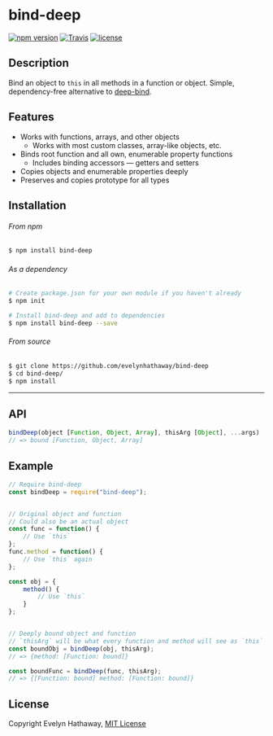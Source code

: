 # bind-deep
[![npm version](https://img.shields.io/npm/v/bind-deep.svg)](https://www.npmjs.com/package/bind-deep)
[![Travis](https://img.shields.io/travis/evelynhathaway/bind-deep.svg)](https://travis-ci.org/evelynhathaway/bind-deep)
[![license](https://img.shields.io/github/license/evelynhathaway/bind-deep.svg)](/LICENSE)

## Description
Bind an object to `this` in all methods in a function or object. Simple, dependency-free alternative to [deep-bind](https://github.com/jonschlinkert/deep-bind).


## Features
- Works with functions, arrays, and other objects
	- Works with most custom classes, array-like objects, etc.
- Binds root function and all own, enumerable property functions
	- Includes binding accessors — getters and setters
- Copies objects and enumerable properties deeply
- Preserves and copies prototype for all types

## Installation
###### From npm
```bash
$ npm install bind-deep
```
###### As a dependency
```bash
# Create package.json for your own module if you haven't already
$ npm init

# Install bind-deep and add to dependencies
$ npm install bind-deep --save
```
###### From source
```bash
$ git clone https://github.com/evelynhathaway/bind-deep
$ cd bind-deep/
$ npm install
```


---


## API

```js
bindDeep(object [Function, Object, Array], thisArg [Object], ...args)
// => bound [Function, Object, Array]
```


## Example
```js
// Require bind-deep
const bindDeep = require("bind-deep");


// Original object and function
// Could also be an actual object
const func = function() {
    // Use `this`
};
func.method = function() {
    // Use `this` again
};

const obj = {
    method() {
        // Use `this`
    }
};


// Deeply bound object and function
// `thisArg` will be what every function and method will see as `this`
const boundObj = bindDeep(obj, thisArg);
// => {method: [Function: bound]}

const boundFunc = bindDeep(func, thisArg);
// => {[Function: bound] method: [Function: bound]}
```


## License
Copyright Evelyn Hathaway, [MIT License](https://github.com/evelynhathaway/bind-deep/blob/master/LICENSE)
